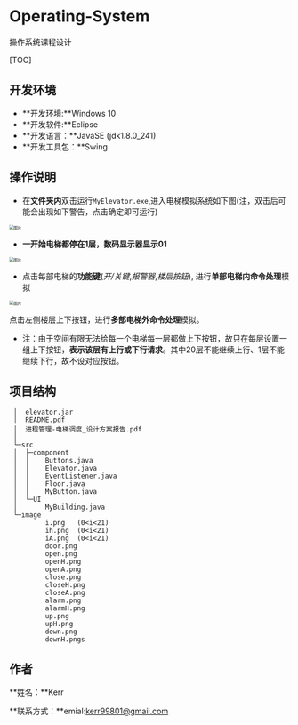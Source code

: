 # Operating-System

操作系统课程设计

[TOC]

## 开发环境


* **开发环境:**Windows 10
* **开发软件:**Eclipse
* **开发语言：**JavaSE (jdk1.8.0_241)
* **开发工具包：**Swing

## 操作说明


* 在**文件夹内**双击运行`MyElevator.exe`,进入电梯模拟系统如下图(注，双击后可能会出现如下警告，点击确定即可运行)

<img src="https://uploader.shimo.im/f/pxaKjS5S2N9xRoo3.png!thumbnail" alt="图片" style="zoom:50%;" />

* **一开始电梯都停在1层，数码显示器显示01**

<img src="https://uploader.shimo.im/f/9ggcL9H2RWwhgoGK.png!thumbnail" alt="图片" style="zoom:50%;" />


* 点击每部电梯的**功能键**(*开/关键*,*报警器*,*楼层按钮*), 进行**单部电梯内命令处理**模拟

<img src="https://uploader.shimo.im/f/WbuQrcay2Y3IIiQY.jpg!thumbnail" alt="图片" style="zoom:50%;" />

点击左侧楼层上下按钮，进行**多部电梯外命令处理**模拟。


* 注：由于空间有限无法给每一个电梯每一层都做上下按钮，故只在每层设置一组上下按钮，**表示该层有上行或下行请求**。其中20层不能继续上行、1层不能继续下行，故不设对应按钮。

## 项目结构

```plain
 │  elevator.jar   
 │  README.pdf
 │  进程管理-电梯调度_设计方案报告.pdf
 │ 
 └─src   
 │  ├─component   
 │  │    Buttons.java
 │  │    Elevator.java
 │  │    EventListener.java
 │  │    Floor.java
 │  │    MyButton.java
 │  └─UI 
 │       MyBuilding.java
 └─image
         i.png   (0<i<21)
         ih.png  (0<i<21)
         iA.png  (0<i<21)
         door.png
         open.png
         openH.png
         openA.png
         close.png
         closeH.png
         closeA.png
         alarm.png
         alarmH.png
         up.png
         upH.png
         down.png
         downH.pngs
```

## 作者

**姓名：**Kerr

**联系方式：**emial:[kerr99801@gmail.com](mailto:kerr99801@gmail.com)

